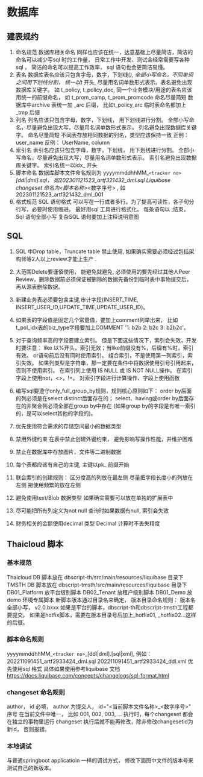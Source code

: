 # 数据库
## 建表规约
1.	命名规范
数据库相关命名 同样也应该在统一，达意基础上尽量简洁，简洁的命名可以减少写sql 时的工作量， 日常工作中开发、测试会经常需要写各种sql ， 简洁的命名可以提高工作效率， sql 语句也会更简洁易懂。
2.	表名
数据库表名应该只包含字母，数字，下划线(_),  全部小写命名，不同单词之间用下划线分割， 统一以t_ 开头,  尽量用名词单数形式表示。表名避免出现数据库关键字。
 如 t_policy, t_policy_doc, 
同一个业务模块/用途的表名应该用统一的前缀命名， 如 t_prom_camp, t_prom_promcode
命名尽量简短
数据库中archive 表统一加 _arc 后缀， 比如t_policy_arc
临时表命名都加上_tmp 后缀
3.	列名
列名应该只包含字母，数字，下划线， 用下划线进行分割。 全部小写命名，尽量避免出现大写，尽量用名词单数形式表示。
列名避免出现数据库关键字。
命名尽量简短
不同表存放相同数据的列名，类型应该保持一致
正例： user_name
反例： UserName, column
4.	索引名
索引名应该只包含字母，数字，下划线， 用下划线进行分割。 全部小写命名，尽量避免出现大写，尽量用名词单数形式表示。
索引名避免出现数据库关键字。
索引名统一以idx_ 开头
5.	脚本命名
数据库脚本文件命名规则为 yyyymmddhhMM_`<tracker no>`_[ddl|dml].sql，  如202301121523_artf321432_dml.sql
Liquibase changeset 命名为<脚本名称>_<数字序号> , 如 202301121523_artf321432_dml_001 
6.	格式规范
SQL 语句格式 可以写在一行或者多行。为了提高可读性，各子句分行写，必要时使用缩进。 最好用sql 工具进行格式化。 
每条语句以 ;结束， Sql 语句全部小写
复杂SQL 语句要加上注释说明意图

## SQL
1.	SQL 中Drop table，Truncate table  禁止使用, 如果确实需要必须经过包括架构师等2人以上review才能上生产 . 
2.	大范围Delete要谨慎使用， 能避免就避免, 必须使用的要先经过其他人Peer Review，删除数据前必须保证被删除的数据先备份到临时表中事物提交后，再从源表删除数据。
3.	新建业务表必须要包含主键,审计字段(INSERT_TIME, INSERT_USER_ID,UPDATE_TIME,UPDATE_USER_ID)。
4.	如果表的字段值是固定几个常量值，要加上comment列举出来，
比如t_pol_idx表的biz_type字段要加上COMMENT '1: b2b 2: b2c 3: b2b2c'。

5.	对于查询频率高的字段要建立索引。
但是下面这些情况下，索引会失效，开发时要注意：
like 以%开头，索引无效；当like前缀没有%，后缀有%时，索引有效。
or语句前后没有同时使用索引。
组合索引，不是使用第一列索引，索引失效。
如果列类型是字符串，那一定要在条件中将数据使用引号引用起来，否则不使用索引。
在索引列上使用 IS NULL 或 IS NOT NULL操作。
在索引字段上使用not，<>，!=。
对索引字段进行计算操作、字段上使用函数
6.	编写sql要遵守only_full_group_by规则，规则核心原则如下：
order by后面的列必须是在select distinct后面存在的；
select、having或order by后面存在的非聚合列必须全部在group by中存在 (如果group by的字段是有唯一索引的，是可以select其他的字段的)。
7.	优先使用符合需求的存储空间最小的数据类型
8.	禁用外键约束
在表中禁止创建外键约束， 避免影响写操作性能，并维护困难
9.	禁止在数据库中存放图片，文件等二进制数据
10.	每个表都应该有自己的主键, 主键以pk_ 前缀开始
11.	联合索引的创建规则：
区分度高的列放在最左侧
尽量把字段长度小的列放在左侧
把使用频繁的放在左侧
12.	避免使用text/Blob 数据类型
如果确实需要可以放在单独的扩展表中
13.	尽可能把所有列定义为not null
查询时如果数据有null, 索引会失效
14.	财务相关的金额使用decimal 类型
Decimal 计算时不丢失精度

## Thaicloud 脚本
### 基本规范
   Thaicloud DB 脚本放在 dbscript-th/src/main/resources/liquibase 目录下
TMSTH DB 脚本放在 dbscript-tmsth/src/main/resources/liquibase 目录下
 DB01_Platform   放平台级别脚本
 DB02_Tenant     放租户级别脚本
 DB01_Demo      放demo 环境专属脚本
 新脚本版本通过目录名来确定，  版本目录命名规则： 版本名全部小写， v2.0.bxxx
如果是平台的脚本，dbscript-th和dbscript-tmsth工程都要提交。
如果是hotfix脚本，需要在版本目录号后加上_hotfix01, _hotfix02…这样的后缀。
 
### 脚本命名规则  
yyyymmddhhMM_`<tracker no>`_[ddl|dml].[sql|xml], 例如： 
202211091451_artf2933424_dml.sql
202211091451_artf2933424_ddl.xml
优先使用sql 格式 具体如果使用参考liquibase 文档
https://docs.liquibase.com/concepts/changelogs/sql-format.html

###	changeset 命名规则  
author，  id 必填，   author 为提交人，  id="<当前脚本文件名称>_<数字序号>"
序号 在当前文件中唯一， 比如 001, 002, 003, ...
执行时，每个changeset 都会在独立的事物里运行
changeset 执行后就不能再修改，除非修改changesetid为新id， 否则报错。

###	本地调试
   与普通springboot applicatioin 一样的调试方式，  修改下面图中文件的版本号来测试自己的新版本。
